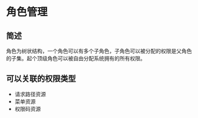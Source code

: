 # 角色管理

## 简述
角色为树状结构，一个角色可以有多个子角色，子角色可以被分配的权限是父角色的子集。起个顶级角色可以被自由分配系统拥有的所有权限。

## 可以关联的权限类型
- 请求路径资源
- 菜单资源
- 权限码资源
